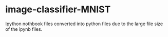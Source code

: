 # image-classifier-MNIST
Ipython nothbook files converted into python files due to the large file size of the ipynb files.
